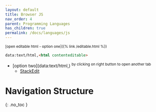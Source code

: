 ```yaml
---
layout: default
title: Browser JS
nav_order: 4
parent: Programming Languages
has_children: true
permalink: /docs/languages/js
---
```


<sub>[open editable html - option one]({% link /editable.html %})</sub>
```html
data:text/html,<html contenteditable>
```
- [option two](data:text/html,<html contenteditable>) <sup>by clicking on right button to open another tab</sup>
  - [StackEdit](https://stackedit.io/)

# Navigation Structure
{: .no_toc }

